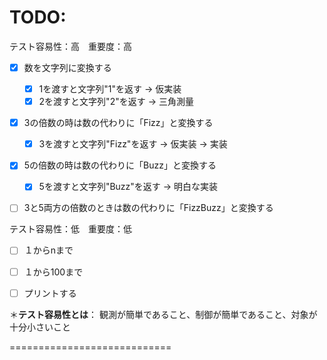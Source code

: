 TODO: 
============================

テスト容易性：高　重要度：高

- [x] 数を文字列に変換する
	- [x] 1を渡すと文字列"1"を返す -> 仮実装
	- [x] 2を渡すと文字列"2"を返す -> 三角測量
	
- [x] 3の倍数の時は数の代わりに「Fizz」と変換する
	- [x] 3を渡すと文字列"Fizz"を返す -> 仮実装 -> 実装
	
- [x] 5の倍数の時は数の代わりに「Buzz」と変換する
	- [x] 5を渡すと文字列"Buzz"を返す -> 明白な実装 

- [ ] 3と5両方の倍数のときは数の代わりに「FizzBuzz」と変換する


テスト容易性：低　重要度：低
- [ ] １からnまで
- [ ] １から100まで
- [ ] プリントする


＊**テスト容易性とは**：
	観測が簡単であること、制御が簡単であること、対象が十分小さいこと
	
============================

